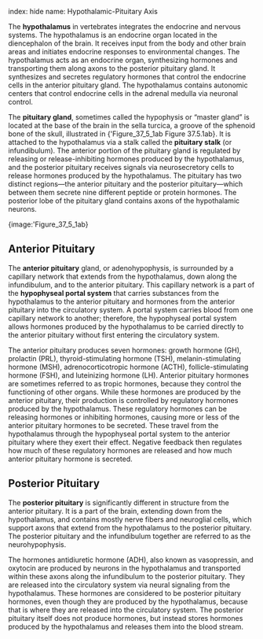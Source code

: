 index: hide
name: Hypothalamic-Pituitary Axis

The  **hypothalamus** in vertebrates integrates the endocrine and nervous systems. The hypothalamus is an endocrine organ located in the diencephalon of the brain. It receives input from the body and other brain areas and initiates endocrine responses to environmental changes. The hypothalamus acts as an endocrine organ, synthesizing hormones and transporting them along axons to the posterior pituitary gland. It synthesizes and secretes regulatory hormones that control the endocrine cells in the anterior pituitary gland. The hypothalamus contains autonomic centers that control endocrine cells in the adrenal medulla via neuronal control.

The  **pituitary gland**, sometimes called the hypophysis or “master gland” is located at the base of the brain in the sella turcica, a groove of the sphenoid bone of the skull, illustrated in {'Figure_37_5_1ab Figure 37.5.1ab}. It is attached to the hypothalamus via a stalk called the  **pituitary stalk** (or infundibulum). The anterior portion of the pituitary gland is regulated by releasing or release-inhibiting hormones produced by the hypothalamus, and the posterior pituitary receives signals via neurosecretory cells to release hormones produced by the hypothalamus. The pituitary has two distinct regions—the anterior pituitary and the posterior pituitary—which between them secrete nine different peptide or protein hormones. The posterior lobe of the pituitary gland contains axons of the hypothalamic neurons.


{image:'Figure_37_5_1ab}
        

## Anterior Pituitary

The  **anterior pituitary** gland, or adenohypophysis, is surrounded by a capillary network that extends from the hypothalamus, down along the infundibulum, and to the anterior pituitary. This capillary network is a part of the  **hypophyseal portal system** that carries substances from the hypothalamus to the anterior pituitary and hormones from the anterior pituitary into the circulatory system. A portal system carries blood from one capillary network to another; therefore, the hypophyseal portal system allows hormones produced by the hypothalamus to be carried directly to the anterior pituitary without first entering the circulatory system.

The anterior pituitary produces seven hormones: growth hormone (GH), prolactin (PRL), thyroid-stimulating hormone (TSH), melanin-stimulating hormone (MSH), adrenocorticotropic hormone (ACTH), follicle-stimulating hormone (FSH), and luteinizing hormone (LH). Anterior pituitary hormones are sometimes referred to as tropic hormones, because they control the functioning of other organs. While these hormones are produced by the anterior pituitary, their production is controlled by regulatory hormones produced by the hypothalamus. These regulatory hormones can be releasing hormones or inhibiting hormones, causing more or less of the anterior pituitary hormones to be secreted. These travel from the hypothalamus through the hypophyseal portal system to the anterior pituitary where they exert their effect. Negative feedback then regulates how much of these regulatory hormones are released and how much anterior pituitary hormone is secreted.

## Posterior Pituitary

The  **posterior pituitary** is significantly different in structure from the anterior pituitary. It is a part of the brain, extending down from the hypothalamus, and contains mostly nerve fibers and neuroglial cells, which support axons that extend from the hypothalamus to the posterior pituitary. The posterior pituitary and the infundibulum together are referred to as the neurohypophysis.

The hormones antidiuretic hormone (ADH), also known as vasopressin, and oxytocin are produced by neurons in the hypothalamus and transported within these axons along the infundibulum to the posterior pituitary. They are released into the circulatory system via neural signaling from the hypothalamus. These hormones are considered to be posterior pituitary hormones, even though they are produced by the hypothalamus, because that is where they are released into the circulatory system. The posterior pituitary itself does not produce hormones, but instead stores hormones produced by the hypothalamus and releases them into the blood stream.
